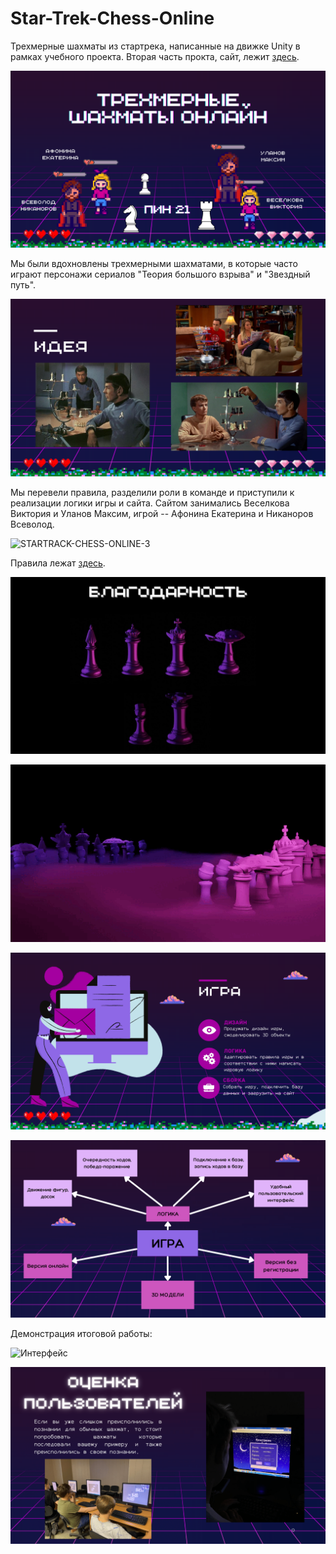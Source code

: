 # Star-Trek-Chess-Online

Трехмерные шахматы из стартрека, написанные на движке Unity в рамках учебного проекта. Вторая часть прокта, сайт, лежит [здесь](https://github.com/Hiddenviki/starChessOnline/tree/main).

![STARTRACK-CHESS-ONLINE-1](https://github.com/rytee20/Star-Trek-Chess-Online/blob/main/Presentation/STARTRACK-CHESS-ONLINE-1.png?raw=true)

Мы были вдохновлены трехмерными шахматами, в которые часто играют персонажи сериалов "Теория большого взрыва" и "Звездный путь".

![STARTRACK-CHESS-ONLINE-2](https://github.com/rytee20/Star-Trek-Chess-Online/blob/main/Presentation/STARTRACK-CHESS-ONLINE-2.png?raw=true)

Мы перевели правила, разделили роли в команде и приступили к реализации логики игры и сайта. Сайтом занимались Веселкова Виктория и Уланов Максим, игрой -- Афонина Екатерина и Никаноров Всеволод.

![STARTRACK-CHESS-ONLINE-3](https://github.com/rytee20/Star-Trek-Chess-Online/blob/main/Presentation/STARTRACK-CHESS-ONLINE-3.png?raw=true)

Правила лежат [здесь](https://github.com/rytee20/Star-Trek-Chess-Online/blob/main/Presentation/Правила.docx).

![STARTRACK-CHESS-ONLINE-6](https://github.com/rytee20/Star-Trek-Chess-Online/blob/main/Presentation/STARTRACK-CHESS-ONLINE-6.png?raw=true)

![гифка-шахмат](https://github.com/rytee20/Star-Trek-Chess-Online/blob/main/Presentation/гифка%20шахмат.gif?raw=true)

![STARTRACK-CHESS-ONLINE-10](https://github.com/rytee20/Star-Trek-Chess-Online/blob/main/Presentation/STARTRACK-CHESS-ONLINE-10.png?raw=true)

![STARTRACK-CHESS-ONLINE-11](https://github.com/rytee20/Star-Trek-Chess-Online/blob/main/Presentation/STARTRACK-CHESS-ONLINE-11.png?raw=true)

Демонстрация итоговой работы:

![Интерфейс](https://github.com/rytee20/Star-Trek-Chess-Online/blob/main/Presentation/Интерфейс.gif?raw=true)

![STARTRACK-CHESS-ONLINE-14](https://github.com/rytee20/Star-Trek-Chess-Online/blob/main/Presentation/STARTRACK-CHESS-ONLINE-14.png?raw=true)
